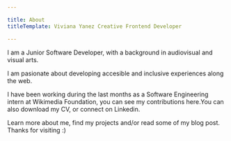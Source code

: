 ```yaml
---

title: About
titleTemplate: Viviana Yanez Creative Frontend Developer

---
```


<div class="about centered">
    <p>
        I am a Junior Software Developer, with a background in audiovisual and visual arts.
    </p>
    <p>
        I am pasionate about developing accesible and inclusive experiences along the web.
    </p>
    <p>
        I have been working during the last months as a Software Engineering intern at Wikimedia Foundation, you can see my contributions here.You can also download my CV, or connect on Linkedin.
    </p>
    <p>
        Learn more about me, find my projects and/or read some of my blog post. Thanks for visiting :)
    </p>
</div>
